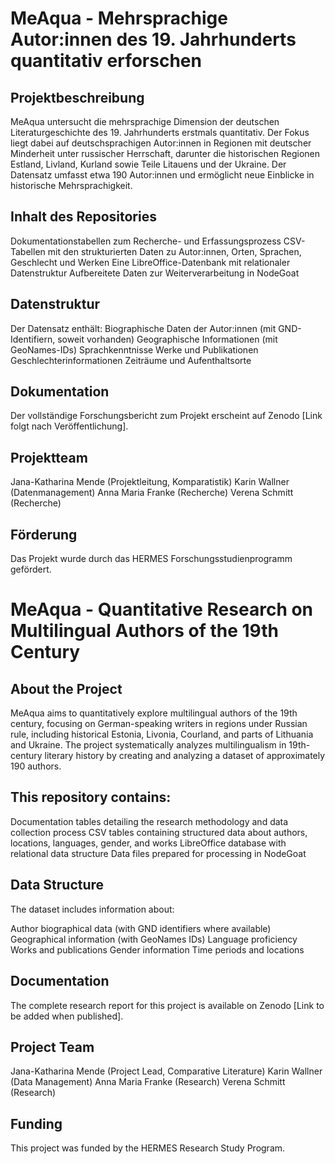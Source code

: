 # MeAqua - Mehrsprachige Autor:innen des 19. Jahrhunderts quantitativ erforschen 

## Projektbeschreibung
MeAqua untersucht die mehrsprachige Dimension der deutschen Literaturgeschichte des 19. Jahrhunderts erstmals quantitativ. Der Fokus liegt dabei auf deutschsprachigen Autor:innen in Regionen mit deutscher Minderheit unter russischer Herrschaft, darunter die historischen Regionen Estland, Livland, Kurland sowie Teile Litauens und der Ukraine. Der Datensatz umfasst etwa 190 Autor:innen und ermöglicht neue Einblicke in historische Mehrsprachigkeit.

## Inhalt des Repositories

Dokumentationstabellen zum Recherche- und Erfassungsprozess
CSV-Tabellen mit den strukturierten Daten zu Autor:innen, Orten, Sprachen, Geschlecht und Werken
Eine LibreOffice-Datenbank mit relationaler Datenstruktur
Aufbereitete Daten zur Weiterverarbeitung in NodeGoat

## Datenstruktur
Der Datensatz enthält:
Biographische Daten der Autor:innen (mit GND-Identifiern, soweit vorhanden)
Geographische Informationen (mit GeoNames-IDs)
Sprachkenntnisse
Werke und Publikationen
Geschlechterinformationen
Zeiträume und Aufenthaltsorte

## Dokumentation
Der vollständige Forschungsbericht zum Projekt erscheint auf Zenodo [Link folgt nach Veröffentlichung].

## Projektteam

Jana-Katharina Mende (Projektleitung, Komparatistik)
Karin Wallner (Datenmanagement)
Anna Maria Franke (Recherche)
Verena Schmitt (Recherche)
## Förderung
Das Projekt wurde durch das HERMES Forschungsstudienprogramm gefördert.

# MeAqua - Quantitative Research on Multilingual Authors of the 19th Century

## About the Project
MeAqua aims to quantitatively explore multilingual authors of the 19th century, focusing on German-speaking writers in regions under Russian rule, including historical Estonia, Livonia, Courland, and parts of Lithuania and Ukraine. The project systematically analyzes multilingualism in 19th-century literary history by creating and analyzing a dataset of approximately 190 authors.

## This repository contains:

Documentation tables detailing the research methodology and data collection process
CSV tables containing structured data about authors, locations, languages, gender, and works
LibreOffice database with relational data structure
Data files prepared for processing in NodeGoat

## Data Structure
The dataset includes information about:

Author biographical data (with GND identifiers where available)
Geographical information (with GeoNames IDs)
Language proficiency
Works and publications
Gender information
Time periods and locations

## Documentation
The complete research report for this project is available on Zenodo [Link to be added when published].

## Project Team
Jana-Katharina Mende (Project Lead, Comparative Literature)
Karin Wallner (Data Management)
Anna Maria Franke (Research)
Verena Schmitt (Research)
## Funding 
This project was funded by the HERMES Research Study Program.

